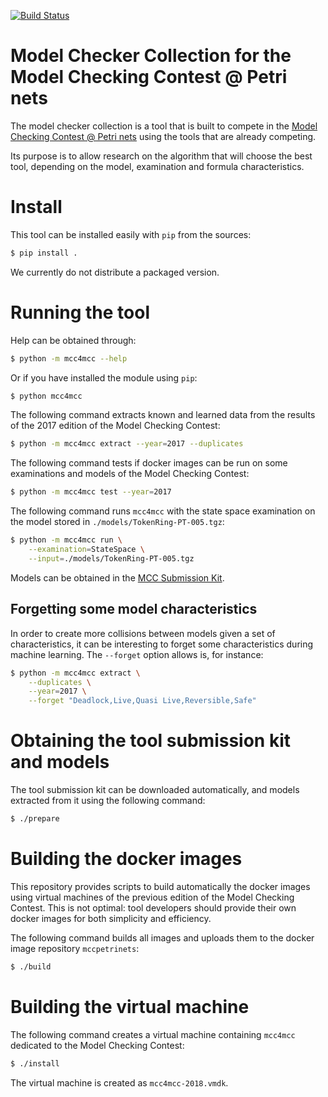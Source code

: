 [![Build Status](https://travis-ci.org/cui-unige/mcc4mcc.svg?branch=master)](https://travis-ci.org/cui-unige/mcc4mcc)

# Model Checker Collection for the Model Checking Contest @ Petri nets

The model checker collection is a tool that is built to compete in the
[Model Checking Contest @ Petri nets](https://mcc.lip6.fr)
using the tools that are already competing.

Its purpose is to allow research on the algorithm that will choose
the best tool, depending on the model, examination and formula characteristics.

# Install

This tool can be installed easily with `pip` from the sources:

```sh
$ pip install .
```
We currently do not distribute a packaged version.

# Running the tool

Help can be obtained through:

```sh
$ python -m mcc4mcc --help
```

Or if you have installed the module using `pip`:

```sh
$ python mcc4mcc
```

The following command extracts known and learned data from the results
of the 2017 edition of the Model Checking Contest:

```sh
$ python -m mcc4mcc extract --year=2017 --duplicates
```

The following command tests if docker images can be run on some examinations
and models of the Model Checking Contest:

```sh
$ python -m mcc4mcc test --year=2017
```

The following command runs `mcc4mcc` with the state space examination
on the model stored in `./models/TokenRing-PT-005.tgz`:

```sh
$ python -m mcc4mcc run \
    --examination=StateSpace \
    --input=./models/TokenRing-PT-005.tgz
```

Models can be obtained in the
[MCC Submission Kit](https://mcc.lip6.fr/archives/ToolSubmissionKit.tar.gz).

## Forgetting some model characteristics

In order to create more collisions between models given a set of
characteristics, it can be interesting to forget some characteristics
during machine learning.
The `--forget` option allows is, for instance:

```sh
$ python -m mcc4mcc extract \
    --duplicates \
    --year=2017 \
    --forget "Deadlock,Live,Quasi Live,Reversible,Safe"
```


# Obtaining the tool submission kit and models

The tool submission kit can be downloaded automatically,
and models extracted from it using the following command:

```sh
$ ./prepare
```

# Building the docker images

This repository provides scripts to build automatically the docker images
using virtual machines of the previous edition of the Model Checking Contest.
This is not optimal: tool developers should provide their own docker images
for both simplicity and efficiency.

The following command builds all images and uploads them to the docker
image repository `mccpetrinets`:

```sh
$ ./build
```

# Building the virtual machine

The following command creates a virtual machine containing `mcc4mcc`
dedicated to the Model Checking Contest:

```sh
$ ./install
```

The virtual machine is created as `mcc4mcc-2018.vmdk`.
